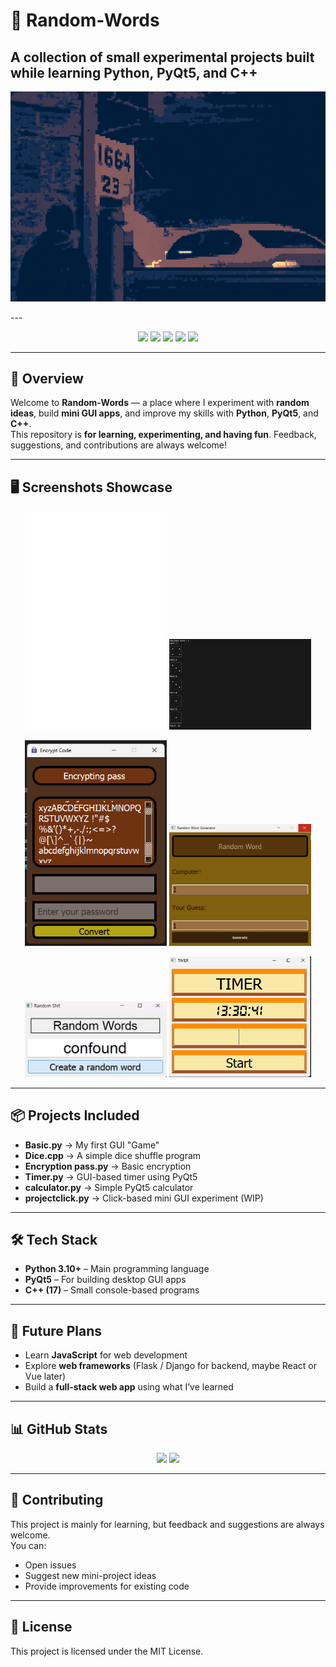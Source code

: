 # 🎲 Random-Words
**A collection of small experimental projects built while learning Python, PyQt5, and C++**
---
<p align="center">
  <img src="https://github.com/Lamberto673/Random-Words/blob/main/docs/screenshots/sssBanner.png">
</p>
---
<p align="center">
  <img src="https://img.shields.io/badge/Python-3.10-blue?logo=python">
  <img src="https://img.shields.io/badge/C++-17-orange?logo=c%2b%2b">
  <img src="https://img.shields.io/badge/GUI-PyQt5-brightgreen">
  <img src="https://img.shields.io/github/last-commit/Lamberto673/Random-Words">
  <img src="https://img.shields.io/badge/license-MIT-green">
</p>

---

## 📖 Overview
Welcome to **Random-Words** — a place where I experiment with **random ideas**, build **mini GUI apps**, and improve my skills with **Python**, **PyQt5**, and **C++**.  
This repository is **for learning, experimenting, and having fun**. Feedback, suggestions, and contributions are always welcome!

---

## 🖥 Screenshots Showcase
<p align="center">
  <img src="https://github.com/Lamberto673/Random-Words/blob/main/docs/screenshots/Calculator.png" width="45%">
  <img src="https://github.com/Lamberto673/Random-Words/blob/main/docs/screenshots/Dice.png" width="45%">
</p>
<p align="center">
  <img src="https://github.com/Lamberto673/Random-Words/blob/main/docs/screenshots/Encryption.png" width="45%">
  <img src="https://github.com/Lamberto673/Random-Words/blob/main/docs/screenshots/Random%20Word%20Guess.png" width="45%">
</p>
<p align="center">
  <img src="https://github.com/Lamberto673/Random-Words/blob/main/docs/screenshots/Random%20Words%20Generator.jpeg" width="45%">
  <img src="https://github.com/Lamberto673/Random-Words/blob/main/docs/screenshots/Timer.png" width="45%">
</p>

---

## 📦 Projects Included
- **Basic.py** → My first GUI "Game"
- **Dice.cpp** → A simple dice shuffle program
- **Encryption pass.py** → Basic encryption
- **Timer.py** → GUI-based timer using PyQt5
- **calculator.py** → Simple PyQt5 calculator
- **projectclick.py** → Click-based mini GUI experiment (WIP)

---

## 🛠 Tech Stack
- **Python 3.10+** – Main programming language  
- **PyQt5** – For building desktop GUI apps  
- **C++ (17)** – Small console-based programs  

---

## 🚀 Future Plans
- Learn **JavaScript** for web development  
- Explore **web frameworks** (Flask / Django for backend, maybe React or Vue later)  
- Build a **full-stack web app** using what I’ve learned

---

## 📊 GitHub Stats
<p align="center">
  <img src="https://github-readme-stats.vercel.app/api?username=Lamberto673&show_icons=true&theme=radical" width="48%">
  <img src="https://github-readme-streak-stats.herokuapp.com?user=Lamberto673&theme=radical" width="48%">
</p>

---

## 🙌 Contributing
This project is mainly for learning, but feedback and suggestions are always welcome.  
You can:
- Open issues  
- Suggest new mini-project ideas  
- Provide improvements for existing code

---

## 📜 License
This project is licensed under the MIT License.
